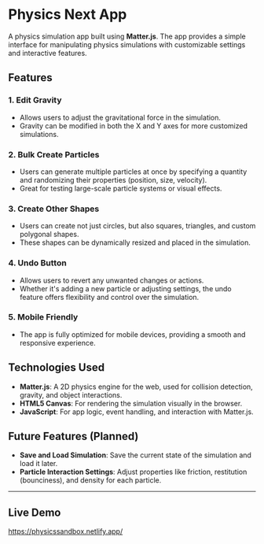 # Physics Next App

A physics simulation app built using **Matter.js**. The app provides a simple interface for manipulating physics simulations with customizable settings and interactive features.

## Features

### 1. **Edit Gravity**
   - Allows users to adjust the gravitational force in the simulation.
   - Gravity can be modified in both the X and Y axes for more customized simulations.

### 2. **Bulk Create Particles**
   - Users can generate multiple particles at once by specifying a quantity and randomizing their properties (position, size, velocity).
   - Great for testing large-scale particle systems or visual effects.

### 3. **Create Other Shapes**
   - Users can create not just circles, but also squares, triangles, and custom polygonal shapes.
   - These shapes can be dynamically resized and placed in the simulation.

### 4. **Undo Button**
   - Allows users to revert any unwanted changes or actions.
   - Whether it's adding a new particle or adjusting settings, the undo feature offers flexibility and control over the simulation.
     
### 5. **Mobile Friendly**
  - The app is fully optimized for mobile devices, providing a smooth and responsive experience.

## Technologies Used

- **Matter.js**: A 2D physics engine for the web, used for collision detection, gravity, and object interactions.
- **HTML5 Canvas**: For rendering the simulation visually in the browser.
- **JavaScript**: For app logic, event handling, and interaction with Matter.js.

## Future Features (Planned)

- **Save and Load Simulation**: Save the current state of the simulation and load it later.
- **Particle Interaction Settings**: Adjust properties like friction, restitution (bounciness), and density for each particle.

---

## Live Demo
  https://physicssandbox.netlify.app/
